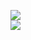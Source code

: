 [![](https://img.shields.io/badge/Made%20With-Github%20Spray-lightgrey.svg?style=for-the-badge&logo=github)](https://github.com/Annihil/github-spray#2079)  
[![](https://i.imgur.com/2DrTn0Z.gif)](https://github.com/Annihil/github-spray)